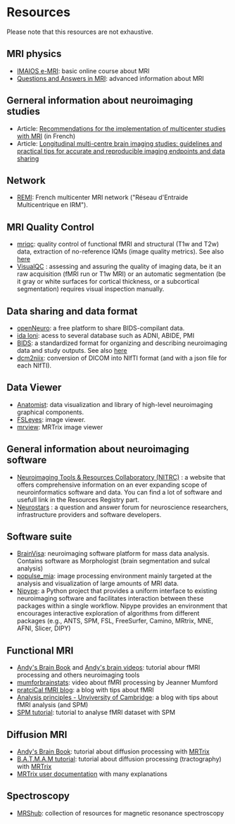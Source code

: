 
# Resources

Please note that this resources are not exhaustive.

## MRI physics
- [IMAIOS e-MRI](https://www.imaios.com/fr/e-mri): basic online course about MRI
- [Questions and Answers in MRI](https://www.mriquestions.com/index.html): advanced information about MRI

## Gerneral information about neuroimaging studies 
- Article: [Recommendations for the implementation of multicenter studies with MRI](https://www.em-consulte.com/article/1446634/recommandations-pour-la-mise-en-place-d-etudes-mul) (in French)
- Article: [Longitudinal multi-centre brain imaging studies: guidelines and practical tips for accurate and reproducible imaging endpoints and data sharing](https://www.ncbi.nlm.nih.gov/pmc/articles/PMC6323670/)

## Network
- [REMI](https://remi.network): French multicenter MRI network ("Réseau d'Entraide Multicentrique en IRM"). 

## MRI Quality Control 
- [mriqc](https://mriqc.readthedocs.io/): quality control of functional fMRI and structural (T1w and T2w) data, extraction of no-reference IQMs (image quality metrics). See also [here](mriqc.md)
- [VisualQC](https://raamana.github.io/visualqc/readme.html#visualqc) : assessing and assuring the quality of imaging data, be it an raw acquisition (fMRI run or T1w MRI) or an automatic segmentation (be it gray or white surfaces for cortical thickness, or a subcortical segmentation) requires visual inspection manually. 

## Data sharing and data format
- [openNeuro](https://openneuro.org/): a free platform to share BIDS-compilant data. 
- [ida loni](https://ida.loni.usc.edu): acess to several database such as ADNI, ABIDE, PMI
- [BIDS](https://bids.neuroimaging.io/): a standardized format for organizing and describing neuroimaging data and study outputs. See also [here](BIDS.md)
- [dcm2niix](https://github.com/rordenlab/dcm2niix): conversion of DICOM into NIfTI format (and with a json file for each NIfTI).

## Data Viewer
- [Anatomist](https://brainvisa.info/web/anatomist.html): data visualization and library of high-level neuroimaging graphical components.
- [FSLeyes](https://fsl.fmrib.ox.ac.uk/fsl/fslwiki/FSLeyes): image viewer.
- [mrview](https://mrtrix.readthedocs.io/en/latest/reference/commands/mrview.html): MRTrix image viewer

## General information about neuroimaging software
- [Neuroimaging Tools & Resources Collaboratory (NITRC)](https://www.nitrc.org/) : a website that offers comprehensive information on an ever expanding scope of neuroinformatics software and data. You can find a lot of software and usefull link in the Resources Registry part. 
- [Neurostars](https://neurostars.org/) :  a question and answer forum for neuroscience researchers, infrastructure providers and software developers. 

## Software suite
- [BrainVisa](https://brainvisa.info/web/): neuroimaging software platform for mass data analysis. Contains software as Morphologist (brain segmentation and sulcal analysis)
- [populse_mia](https://populse.github.io/populse_mia/html/index.html): image processing environment mainly targeted at the analysis and visualization of large amounts of MRI data.
- [Nipype](https://nipype.readthedocs.io/en/latest/): a Python project that provides a uniform interface to existing neuroimaging software and facilitates interaction between these packages within a single workflow. Nipype provides an environment that encourages interactive exploration of algorithms from different packages (e.g., ANTS, SPM, FSL, FreeSurfer, Camino, MRtrix, MNE, AFNI, Slicer, DIPY)

## Functional MRI
- [Andy's Brain Book](https://andysbrainbook.readthedocs.io/en/latest/) and [Andy's brain videos](https://www.andysbrainblog.com/videos): tutorial abour fMRI processing and others neuroimaging tools 
- [mumforbrainstats](https://www.youtube.com/@mumfordbrainstats): video about fMRI processing by Jeanner Mumford
- [pratciCal fMRI blog](https://practicalfmri.blogspot.com/): a blog with tips about fMRI
- [Analysis principles - Unviversity of Cambridge](https://imaging.mrc-cbu.cam.ac.uk/imaging/AnalysisPrinciples): a blog with tips about fMRI analysis (and SPM)
- [SPM tutorial](https://www.fil.ion.ucl.ac.uk/spm/docs/tutorials/fmri/): tutorial to analyse fMRI dataset with SPM

## Diffusion MRI
- [Andy's Brain Book](https://andysbrainbook.readthedocs.io/en/latest/MRtrix/MRtrix_Introduction.html): tutorial about diffusion processing with [MRTrix](https://mrtrix.readthedocs.io/en/latest/)
- [B.A.T.M.A.M tutorial](https://osf.io/fkyht/): tutorial about diffusion processing (tractography) with [MRTrix](https://mrtrix.readthedocs.io/en/latest/)
- [MRTrix user documentation](https://mrtrix.readthedocs.io/en/latest/) with many explanations


## Spectroscopy
- [MRShub](https://mrshub.org/software_analysis/#Gannet): collection of resources for magnetic resonance spectroscopy 